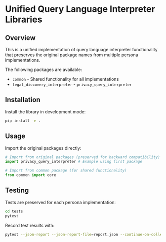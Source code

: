 # Unified Query Language Interpreter Libraries

## Overview
This is a unified implementation of query language interpreter functionality 
that preserves the original package names from multiple persona implementations.

The following packages are available:
- `common` - Shared functionality for all implementations
- `legal_discovery_interpreter` - `privacy_query_interpreter`

## Installation
Install the library in development mode:

```bash
pip install -e .
```

## Usage
Import the original packages directly:

```python
# Import from original packages (preserved for backward compatibility)
import privacy_query_interpreter # Example using first package

# Import from common package (for shared functionality)
from common import core
```

## Testing
Tests are preserved for each persona implementation:

```bash
cd tests
pytest
```

Record test results with:
```bash
pytest --json-report --json-report-file=report.json --continue-on-collection-errors
```
